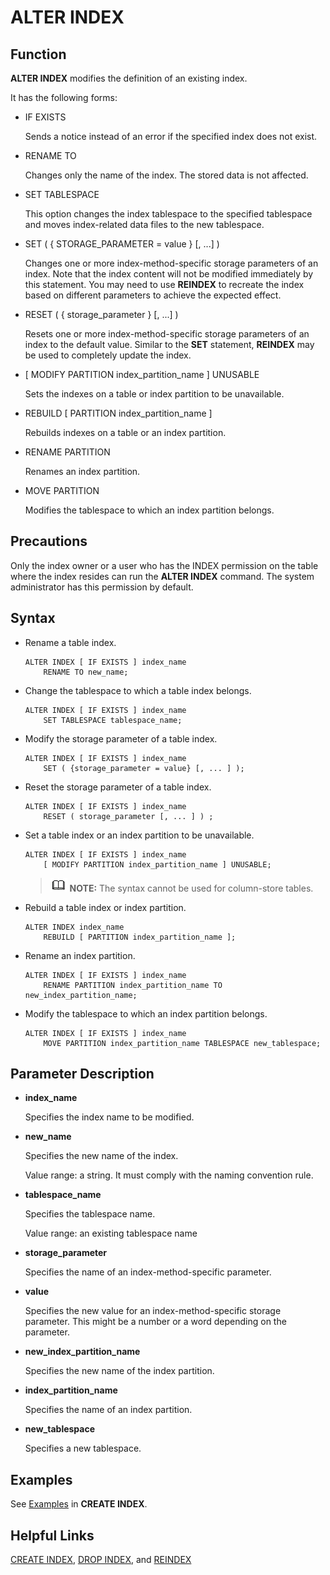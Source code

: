# ALTER INDEX<a name="EN-US_TOPIC_0289900645"></a>

## Function<a name="en-us_topic_0283137124_en-us_topic_0237122063_en-us_topic_0059778960_sfe4d0517393c4151ab84ea0450924b7c"></a>

**ALTER INDEX**  modifies the definition of an existing index.

It has the following forms:

-   IF EXISTS

    Sends a notice instead of an error if the specified index does not exist.

-   RENAME TO

    Changes only the name of the index. The stored data is not affected.

-   SET TABLESPACE

    This option changes the index tablespace to the specified tablespace and moves index-related data files to the new tablespace.

-   SET \(  \{ STORAGE\_PARAMETER = value  \}  \[, ...\] \)

    Changes one or more index-method-specific storage parameters of an index. Note that the index content will not be modified immediately by this statement. You may need to use  **REINDEX**  to recreate the index based on different parameters to achieve the expected effect.

-   RESET \(  \{ storage\_parameter  \}  \[, ...\] \)

    Resets one or more index-method-specific storage parameters of an index to the default value. Similar to the  **SET**  statement,  **REINDEX**  may be used to completely update the index.

-   \[ MODIFY PARTITION index\_partition\_name  \] UNUSABLE

    Sets the indexes on a table or index partition to be unavailable.

-   REBUILD \[ PARTITION index\_partition\_name \]

    Rebuilds indexes on a table or an index partition.

-   RENAME PARTITION

    Renames an index partition.

-   MOVE PARTITION

    Modifies the tablespace to which an index partition belongs.


## Precautions<a name="en-us_topic_0283137124_en-us_topic_0237122063_en-us_topic_0059778960_s503281b2c63545749248dae8614077e7"></a>

Only the index owner or a user who has the INDEX permission on the table where the index resides can run the  **ALTER INDEX**  command. The system administrator has this permission by default.

## Syntax<a name="en-us_topic_0283137124_en-us_topic_0237122063_en-us_topic_0059778960_sf28f1b42c78e4ae79c9097da9057c429"></a>

-   Rename a table index.

    ```
    ALTER INDEX [ IF EXISTS ] index_name 
        RENAME TO new_name;
    ```


-   Change the tablespace to which a table index belongs.

    ```
    ALTER INDEX [ IF EXISTS ] index_name 
        SET TABLESPACE tablespace_name;
    ```


-   Modify the storage parameter of a table index.

    ```
    ALTER INDEX [ IF EXISTS ] index_name 
        SET ( {storage_parameter = value} [, ... ] );
    ```


-   Reset the storage parameter of a table index.

    ```
    ALTER INDEX [ IF EXISTS ] index_name 
        RESET ( storage_parameter [, ... ] ) ;
    ```


-   Set a table index or an index partition to be unavailable.

    ```
    ALTER INDEX [ IF EXISTS ] index_name 
        [ MODIFY PARTITION index_partition_name ] UNUSABLE;
    ```

    >![](public_sys-resources/icon-note.gif) **NOTE:** 
    >The syntax cannot be used for column-store tables.


-   Rebuild a table index or index partition.

    ```
    ALTER INDEX index_name 
        REBUILD [ PARTITION index_partition_name ];
    ```


-   Rename an index partition.

    ```
    ALTER INDEX [ IF EXISTS ] index_name 
        RENAME PARTITION index_partition_name TO new_index_partition_name;
    ```


-   Modify the tablespace to which an index partition belongs.

    ```
    ALTER INDEX [ IF EXISTS ] index_name 
        MOVE PARTITION index_partition_name TABLESPACE new_tablespace;
    ```


## Parameter Description<a name="en-us_topic_0283137124_en-us_topic_0237122063_en-us_topic_0059778960_sbb551b3820484c06ac91aa80e311e48e"></a>

-   **index\_name**

    Specifies the index name to be modified.

-   **new\_name**

    Specifies the new name of the index.

    Value range: a string. It must comply with the naming convention rule.

-   **tablespace\_name**

    Specifies the tablespace name.

    Value range: an existing tablespace name

-   **storage\_parameter**

    Specifies the name of an index-method-specific parameter.

-   **value**

    Specifies the new value for an index-method-specific storage parameter. This might be a number or a word depending on the parameter.

-   **new\_index\_partition\_name**

    Specifies the new name of the index partition.

-   **index\_partition\_name**

    Specifies the name of an index partition.

-   **new\_tablespace**

    Specifies a new tablespace.


## Examples<a name="en-us_topic_0283137124_en-us_topic_0237122063_en-us_topic_0059778960_sc18e85a8e57649469b874f56ded3847b"></a>

See  [Examples](en-us_topic_0283136578.md#en-us_topic_0237122106_en-us_topic_0059777455_s985289833081489e9d77c485755bd362)  in  **CREATE INDEX**.

## Helpful Links<a name="en-us_topic_0283137124_en-us_topic_0237122063_en-us_topic_0059778960_sc49c6608f7ca4dd6bfacdb1da044d816"></a>

[CREATE INDEX](en-us_topic_0283136578.md),  [DROP INDEX](en-us_topic_0283136794.md), and  [REINDEX](en-us_topic_0283137442.md)


